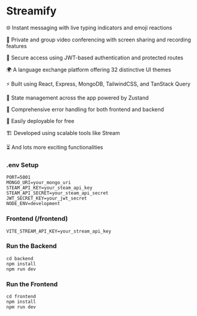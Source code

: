 # Streamify

🌐 Instant messaging with live typing indicators and emoji reactions

🎥 Private and group video conferencing with screen sharing and recording features

🔐 Secure access using JWT-based authentication and protected routes

🌍 A language exchange platform offering 32 distinctive UI themes

⚡ Built using React, Express, MongoDB, TailwindCSS, and TanStack Query

🔄 State management across the app powered by Zustand

🚨 Comprehensive error handling for both frontend and backend

🚀 Easily deployable for free

🏗️ Developed using scalable tools like Stream

⏳ And lots more exciting functionalities


### .env Setup

```env
PORT=5001
MONGO_URI=your_mongo_uri
STEAM_API_KEY=your_steam_api_key
STEAM_API_SECRET=your_steam_api_secret
JWT_SECRET_KEY=your_jwt_secret
NODE_ENV=development
```

### Frontend (/frontend)

```env
VITE_STREAM_API_KEY=your_stream_api_key
```

###  Run the Backend

```env
cd backend
npm install
npm run dev
```

### Run the Frontend

```env
cd frontend
npm install
npm run dev
```
